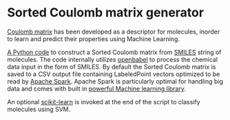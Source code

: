 # Sorted Coulomb matrix generator
[Coulomb matrix](http://journals.aps.org/prl/abstract/10.1103/PhysRevLett.108.058301) has been developed as a descriptor for molecules, inorder to learn and predict their properties using Machine Learning. 

[A Python code](https://github.com/pythonpanda/coulomb_matrix/blob/coulomb-matrix-generator/smiles_to_sparkcsv_convertor_V1.py) to construct a Sorted Coulomb matrix  from [SMILES](https://en.wikipedia.org/wiki/Simplified_molecular-input_line-entry_system) string  of molecules. The code internally utilizes [openbabel](http://openbabel.org/wiki/Main_Page) to process the chemical data input in the form of SMILES. By default the Sorted Coulomb matrix is saved to a CSV output file containing LabeledPoint vectors optimized to be read by [Apache Spark](http://spark.apache.org/). Apache Spark is particularly optimal for handling big data and comes with built in [powerful Machine learning library](http://spark.apache.org/mllib/). 

An optional [scikit-learn](http://scikit-learn.org/stable/) is invoked at the end of the script to classify molecules using SVM.




